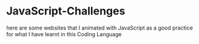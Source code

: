 # JavaScript-Challenges
here are some websites that I animated with JavaScript as a good practice for what I have learnt in this Coding Language
